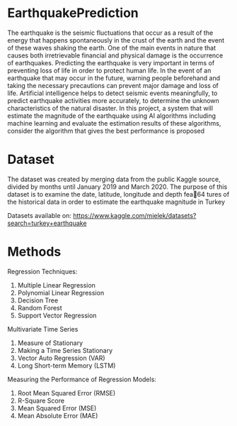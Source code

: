 # EarthquakePrediction

The earthquake is the seismic fluctuations that occur as a result of the energy that happens spontaneously in the crust of the earth and the event of these waves shaking the earth. One of the main events in nature that causes both irretrievable financial and physical damage is the occurrence of earthquakes. Predicting the earthquake is very important in terms of preventing loss of life in order to protect human life. In the event of an earthquake that may occur in the future, warning people beforehand and taking the necessary precautions can prevent major damage and loss of life. 
Artificial intelligence helps to detect seismic events meaningfully, to predict earthquake activities more accurately, to determine the unknown characteristics of the natural disaster. In this project, a system that will estimate the magnitude of the earthquake using AI algorithms including machine learning and evaluate the estimation results of these algorithms, consider the algorithm that gives the best performance is proposed

# Dataset
The dataset was created by merging data from the public Kaggle source, divided by months until January 2019 and March 2020.
The purpose of this dataset is to examine the date, latitude, longitude and depth fea64 tures of the historical data in order to estimate the earthquake magnitude in Turkey

Datasets available on: https://www.kaggle.com/mielek/datasets?search=turkey+earthquake

# Methods
Regression Techniques:
1) Multiple Linear Regression
2) Polynomial Linear Regression
3) Decision Tree
4) Random Forest
5) Support Vector Regression

Multivariate Time Series
1) Measure of Stationary
2) Making a Time Series Stationary
3) Vector Auto Regression (VAR)
4)  Long Short-term Memory (LSTM)

Measuring the Performance of Regression Models:
1) Root Mean Squared Error (RMSE)
2) R-Square Score
3) Mean Squared Error (MSE)
4) Mean Absolute Error (MAE)

